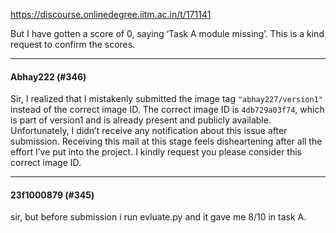https://discourse.onlinedegree.iitm.ac.in/t/171141

But I have gotten a score of 0, saying ‘Task A module missing’. This is a kind request to confirm the scores.</p><hr>

<h4>Abhay222 (#346)</h4>
<p>Sir, I realized that I mistakenly submitted the image tag <code>"abhay227/version1"</code> instead of the correct image ID. The correct image ID is <code>4db729a03f74</code>, which is part of version1 and is already present and publicly available.<br/>
Unfortunately, I didn’t receive any notification about this issue after submission. Receiving this mail at this stage feels disheartening after all the effort I’ve put into the project. I kindly request you please consider this correct image ID.</p><hr>

<h4>23f1000879 (#345)</h4>
<p>sir, but before submission i run evluate.py and it gave me 8/10 in task A.